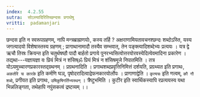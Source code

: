 ```yaml
---
index:  4.2.55
sutra:  सोऽस्यादिरितिच्छन्दसः प्रगाथेषु
vritti:  padamanjari
---
```


छन्दस इति न स्वरूपग्रहणम्, नापि मन्त्रब्राह्मणयोः, कस्य तर्हि ? अक्षराणामियतावचनश्छन्दः शब्दोऽस्ति, यस्य जगत्यादयो विशेषास्तस्य ग्रहणम् ; प्रागाथानामादौ तस्यैव सम्भवात्, तेन पङ्क्त्यादिशब्देभ्यः प्रत्ययः । यत्र द्वे ऋचौ तिस्रः क्रियन्त इति चतुर्थषष्ठौ पादौ बार्हतो प्रगाये पुनरभ्यसित्वोत्तरयोरवस्येदित्येवमादिना प्रकारेण । तद्यथा---यज्ञायज्ञा वः प्रियं मित्रं न शंसिष्ॐ प्रियं मित्रं न शंसिषमूजे निपातमिति । तत्र योऽयमुच्चारणप्रकारस्तद्ग्रथनम् । प्रग्रथनादिति । प्रगाथशब्दप्रवृत्तिनिमित्तं दर्शयति, प्रग्रथ्यत इति प्रगाथः, `अकर्तरि च कारके` इति कर्मणि घञ्, पृषोदरादित्वाद्रेफनकारयोर्लोपः । प्रागाणाद्वेति । `कृत्यचः` इति णत्वम्, `कौ गौ शब्दे`, प्रगीयत इति प्रगाथः, `उषिकुषिगर्तिभ्यस्थन्` । त्रैष्टुभमिति । कुटीर इति स्वार्थिकस्यापि रप्रत्ययस्य यथा भिन्नलिङ्गता, तथेहापि नपुंसकत्वं द्रष्टव्यम् ।।
